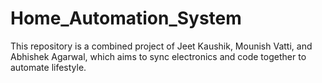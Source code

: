 # Home_Automation_System
This repository is a combined project of Jeet Kaushik, Mounish Vatti, and Abhishek Agarwal, which aims to sync electronics and code together to automate lifestyle.
